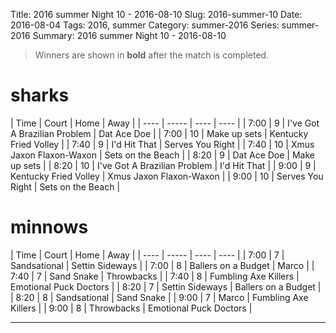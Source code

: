 Title: 2016 summer Night 10 - 2016-08-10
Slug: 2016-summer-10
Date: 2016-08-04
Tags: 2016, summer
Category: summer-2016
Series: summer-2016
Summary: 2016 summer Night 10 - 2016-08-10

> Winners are shown in **bold** after the match is completed.

sharks
=====
| Time | Court | Home | Away |
| ---- | ----- | ---- | ---- | <!-- begin table -->
| 7:00 | 9 | I've Got A Brazilian Problem | Dat Ace Doe |
| 7:00 | 10 | Make up sets | Kentucky Fried Volley |
| 7:40 | 9 | I'd Hit That | Serves You Right |
| 7:40 | 10 | Xmus Jaxon Flaxon-Waxon | Sets on the Beach |
| 8:20 | 9 | Dat Ace Doe | Make up sets |
| 8:20 | 10 | I've Got A Brazilian Problem | I'd Hit That |
| 9:00 | 9 | Kentucky Fried Volley | Xmus Jaxon Flaxon-Waxon |
| 9:00 | 10 | Serves You Right | Sets on the Beach |

<!-- end table -->
minnows
=====
| Time | Court | Home | Away |
| ---- | ----- | ---- | ---- | <!-- begin table -->
| 7:00 | 7 | Sandsational | Settin Sideways |
| 7:00 | 8 | Ballers on a Budget | Marco |
| 7:40 | 7 | Sand Snake | Throwbacks |
| 7:40 | 8 | Fumbling Axe Killers | Emotional Puck Doctors |
| 8:20 | 7 | Settin Sideways | Ballers on a Budget |
| 8:20 | 8 | Sandsational | Sand Snake |
| 9:00 | 7 | Marco | Fumbling Axe Killers |
| 9:00 | 8 | Throwbacks | Emotional Puck Doctors |

<!-- end table -->



---